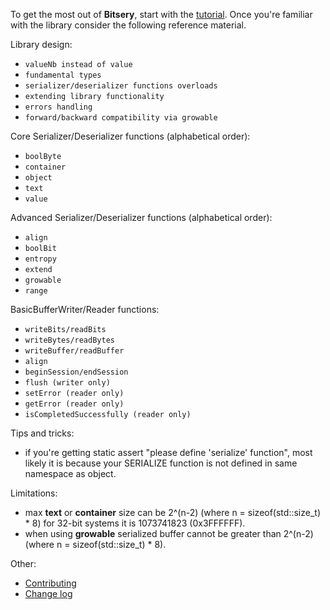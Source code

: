 To get the most out of **Bitsery**, start with the [tutorial](tutorial/README.md).
Once you're familiar with the library consider the following reference material.

Library design:
* `valueNb instead of value`
* `fundamental types`
* `serializer/deserializer functions overloads`
* `extending library functionality`
* `errors handling`
* `forward/backward compatibility via growable`

Core Serializer/Deserializer functions (alphabetical order):
* `boolByte`
* `container`
* `object`
* `text`
* `value`

Advanced Serializer/Deserializer functions (alphabetical order):
* `align`
* `boolBit`
* `entropy`
* `extend`
* `growable`
* `range`

BasicBufferWriter/Reader functions:
* `writeBits/readBits`
* `writeBytes/readBytes`
* `writeBuffer/readBuffer`
* `align`
* `beginSession/endSession`
* `flush (writer only)`
* `setError (reader only)`
* `getError (reader only)`
* `isCompletedSuccessfully (reader only)`



Tips and tricks:
* if you're getting static assert "please define 'serialize' function", most likely it is because your SERIALIZE function is not defined in same namespace as object.

Limitations:
* max **text** or **container** size can be 2^(n-2) (where n = sizeof(std::size_t) * 8) for 32-bit systems it is 1073741823 (0x3FFFFFF).
* when using **growable** serialized buffer cannot be greater than 2^(n-2) (where n = sizeof(std::size_t) * 8).

Other:
* [Contributing](../CONTRIBUTING.md)
* [Change log](../CHANGELOG.md)


